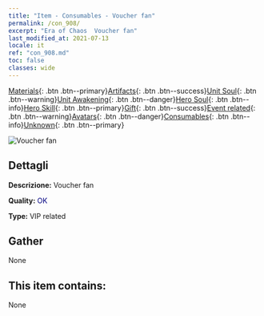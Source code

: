```yaml
---
title: "Item - Consumables - Voucher fan"
permalink: /con_908/
excerpt: "Era of Chaos  Voucher fan"
last_modified_at: 2021-07-13
locale: it
ref: "con_908.md"
toc: false
classes: wide
---
```

 [Materials](/ItemsIT/){: .btn .btn--primary}[Artifacts](/ItemsIT/Artifacts/){: .btn .btn--success}[Unit Soul](/ItemsIT/UnitSoul/){: .btn .btn--warning}[Unit Awakening](/ItemsIT/UnitAwakening/){: .btn .btn--danger}[Hero Soul](/ItemsIT/HeroSoul/){: .btn .btn--info}[Hero Skill](/ItemsIT/HeroSkill/){: .btn .btn--primary}[Gift](/ItemsIT/Gift/){: .btn .btn--success}[Event related](/ItemsIT/Events/){: .btn .btn--warning}[Avatars](/ItemsIT/Avatars/){: .btn .btn--danger}[Consumables](/ItemsIT/Consumables/){: .btn .btn--info}[Unknown](/ItemsIT/Unknown/){: .btn .btn--primary}

 ![Voucher fan](/images/t/i_120.png)

## Dettagli
 **Descrizione:** Voucher fan

 **Quality:** <span style="color: #000080">OK</span>

 **Type:** VIP related

## Gather

  None

## This item contains:

  None


